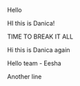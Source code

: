 

Hello

HI this is Danica!

TIME TO BREAK IT ALL

Hi this is Danica again

Hello team - Eesha

Another line
